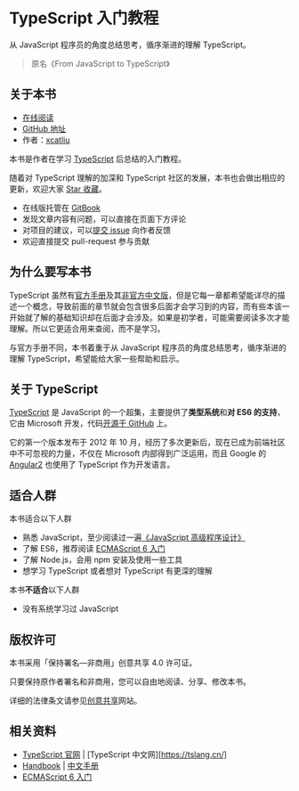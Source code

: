 # TypeScript 入门教程

从 JavaScript 程序员的角度总结思考，循序渐进的理解 TypeScript。

> 原名《From JavaScript to TypeScript》

## 关于本书

- [在线阅读](https://ts.xcatliu.com/)
- [GitHub 地址][GitHub]
- 作者：[xcatliu](https://github.com/xcatliu/)

本书是作者在学习 [TypeScript] 后总结的入门教程。

随着对 TypeScript 理解的加深和 TypeScript 社区的发展，本书也会做出相应的更新，欢迎大家 [Star 收藏][GitHub]。

- 在线版托管在 [GitBook](https://www.gitbook.com/book/xcatliu/typescript-tutorial/details)
- 发现文章内容有问题，可以直接在页面下方评论
- 对项目的建议，可以[提交 issue](https://github.com/xcatliu/typescript-tutorial/issues/new) 向作者反馈
- 欢迎直接提交 pull-request 参与贡献

## 为什么要写本书

TypeScript 虽然有[官方手册][Handbook]及其[非官方中文版][中文手册]，但是它每一章都希望能详尽的描述一个概念，导致前面的章节就会包含很多后面才会学习到的内容，而有些本该一开始就了解的基础知识却在后面才会涉及。如果是初学者，可能需要阅读多次才能理解。所以它更适合用来查阅，而不是学习。

与官方手册不同，本书着重于从 JavaScript 程序员的角度总结思考，循序渐进的理解 TypeScript，希望能给大家一些帮助和启示。

## 关于 TypeScript

[TypeScript] 是 JavaScript 的一个超集，主要提供了**类型系统**和**对 ES6 的支持**，它由 Microsoft 开发，代码[开源于 GitHub](https://github.com/Microsoft/TypeScript) 上。

它的第一个版本发布于 2012 年 10 月，经历了多次更新后，现在已成为前端社区中不可忽视的力量，不仅在 Microsoft 内部得到广泛运用，而且 Google 的 [Angular2](https://angular.io/) 也使用了 TypeScript 作为开发语言。

## 适合人群

本书适合以下人群

- 熟悉 JavaScript，至少阅读过一遍[《JavaScript 高级程序设计》](https://book.douban.com/subject/10546125/)
- 了解 ES6，推荐阅读 [ECMAScript 6 入门]
- 了解 Node.js，会用 npm 安装及使用一些工具
- 想学习 TypeScript 或者想对 TypeScript 有更深的理解

本书**不适合**以下人群

- 没有系统学习过 JavaScript

## 版权许可

本书采用「保持署名—非商用」创意共享 4.0 许可证。

只要保持原作者署名和非商用，您可以自由地阅读、分享、修改本书。

详细的法律条文请参见[创意共享](http://creativecommons.org/licenses/by-nc/4.0/)网站。

## 相关资料

- [TypeScript 官网][TypeScript] | [TypeScript 中文网][https://tslang.cn/]
- [Handbook] | [中文手册]
- [ECMAScript 6 入门]

[GitHub]: https://github.com/xcatliu/typescript-tutorial
[TypeScript]: http://www.typescriptlang.org/
[Handbook]: http://www.typescriptlang.org/docs/handbook/basic-types.html
[中文手册]: https://zhongsp.gitbooks.io/typescript-handbook/content/
[ECMAScript 6 入门]: http://es6.ruanyifeng.com/
